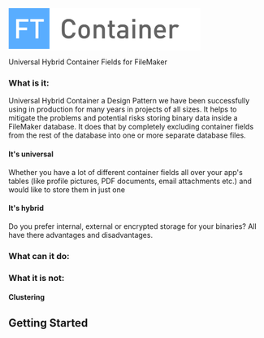 <span style="background-color:#ffffff;"><img src="docs/assets/images/logo.svg" style="height:80px;magin-bottom: 20px;" alt="ft-container"></span>

Universal Hybrid Container Fields for FileMaker



### What is it:

Universal Hybrid Container a Design Pattern we have been successfully using in production for many years in projects of all sizes. It helps to mitigate the problems and potential risks storing binary data inside a FileMaker database. It does that by completely excluding container fields from the rest of the database into one or more separate database files. 

#### It's universal

Whether you have a lot of different container fields all over your app's tables (like profile pictures, PDF documents, email attachments etc.) and would like to store them in just one 

#### It's hybrid

Do you prefer internal, external or encrypted storage for your binaries? All have there advantages and disadvantages. 



### What can it do:



### What it is not:

#### Clustering






## Getting Started

